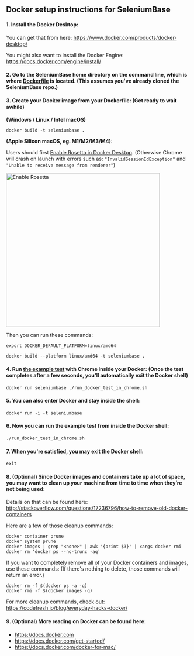 ## Docker setup instructions for SeleniumBase

#### 1. Install the Docker Desktop:

You can get that from here:
https://www.docker.com/products/docker-desktop/

You might also want to install the Docker Engine:
https://docs.docker.com/engine/install/

#### 2. Go to the SeleniumBase home directory on the command line, which is where [Dockerfile](https://github.com/seleniumbase/SeleniumBase/blob/master/Dockerfile) is located. (This assumes you've already cloned the SeleniumBase repo.)

#### 3. Create your Docker image from your Dockerfile: (Get ready to wait awhile)

**(Windows / Linux / Intel macOS)**

    docker build -t seleniumbase .

**(Apple Silicon macOS, eg. M1/M2/M3/M4):**

Users should first [Enable Rosetta in Docker Desktop](https://stackoverflow.com/a/76586216/7058266). (Otherwise Chrome will crash on launch with errors such as: `"InvalidSessionIdException"` and `"Unable to receive message from renderer"`)

<img width="420" alt="Enable Rosetta" src="https://seleniumbase.github.io/other/docker_rosetta.jpg" />

Then you can run these commands:

    export DOCKER_DEFAULT_PLATFORM=linux/amd64

    docker build --platform linux/amd64 -t seleniumbase .

#### 4. Run [the example test](https://github.com/seleniumbase/SeleniumBase/blob/master/examples/my_first_test.py) with Chrome inside your Docker: (Once the test completes after a few seconds, you'll automatically exit the Docker shell)

    docker run seleniumbase ./run_docker_test_in_chrome.sh

#### 5. You can also enter Docker and stay inside the shell:

    docker run -i -t seleniumbase

#### 6. Now you can run the example test from inside the Docker shell:

    ./run_docker_test_in_chrome.sh

#### 7. When you're satisfied, you may exit the Docker shell:

    exit

#### 8. (Optional) Since Docker images and containers take up a lot of space, you may want to clean up your machine from time to time when they’re not being used:

Details on that can be found here:
http://stackoverflow.com/questions/17236796/how-to-remove-old-docker-containers

Here are a few of those cleanup commands:

    docker container prune
    docker system prune
    docker images | grep "<none>" | awk '{print $3}' | xargs docker rmi
    docker rm 'docker ps --no-trunc -aq'

If you want to completely remove all of your Docker containers and images, use these commands: (If there's nothing to delete, those commands will return an error.)

    docker rm -f $(docker ps -a -q)
    docker rmi -f $(docker images -q)

For more cleanup commands, check out:
https://codefresh.io/blog/everyday-hacks-docker/

#### 9. (Optional) More reading on Docker can be found here:
* https://docs.docker.com
* https://docs.docker.com/get-started/
* https://docs.docker.com/docker-for-mac/
